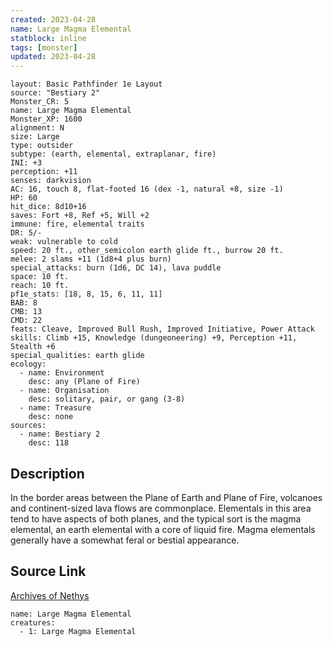 ```yaml
---
created: 2023-04-28
name: Large Magma Elemental
statblock: inline
tags: [monster]
updated: 2023-04-28
---
```

```statblock
layout: Basic Pathfinder 1e Layout
source: "Bestiary 2"
Monster_CR: 5
name: Large Magma Elemental
Monster_XP: 1600
alignment: N
size: Large
type: outsider
subtype: (earth, elemental, extraplanar, fire)
INI: +3
perception: +11
senses: darkvision
AC: 16, touch 8, flat-footed 16 (dex -1, natural +8, size -1)
HP: 60
hit_dice: 8d10+16
saves: Fort +8, Ref +5, Will +2
immune: fire, elemental traits
DR: 5/-
weak: vulnerable to cold
speed: 20 ft., other_semicolon earth glide ft., burrow 20 ft.
melee: 2 slams +11 (1d8+4 plus burn)
special_attacks: burn (1d6, DC 14), lava puddle
space: 10 ft.
reach: 10 ft.
pf1e_stats: [18, 8, 15, 6, 11, 11]
BAB: 8
CMB: 13
CMD: 22
feats: Cleave, Improved Bull Rush, Improved Initiative, Power Attack
skills: Climb +15, Knowledge (dungeoneering) +9, Perception +11, Stealth +6
special_qualities: earth glide
ecology:
  - name: Environment
    desc: any (Plane of Fire)
  - name: Organisation
    desc: solitary, pair, or gang (3-8)
  - name: Treasure
    desc: none
sources:
  - name: Bestiary 2
    desc: 118
```
## Description
In the border areas between the Plane of Earth and Plane of Fire, volcanoes and continent-sized lava flows are commonplace. Elementals in this area tend to have aspects of both planes, and the typical sort is the magma elemental, an earth elemental with a core of liquid fire. Magma elementals generally have a somewhat feral or bestial appearance.
## Source Link
[Archives of Nethys](https://aonprd.com/MonsterDisplay.aspx?ItemName=Large%20Magma%20Elemental)
```encounter-table
name: Large Magma Elemental
creatures:
  - 1: Large Magma Elemental
```
